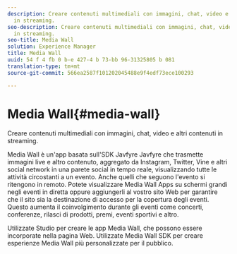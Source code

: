 ```yaml
---
description: Creare contenuti multimediali con immagini, chat, video e altri contenuti
  in streaming.
seo-description: Creare contenuti multimediali con immagini, chat, video e altri contenuti
  in streaming.
seo-title: Media Wall
solution: Experience Manager
title: Media Wall
uuid: 54 f 4 fb 0 b-e 427-4 b 73-bb 96-31325805 b 081
translation-type: tm+mt
source-git-commit: 566ea2587f101202045488e9f4edf73ece100293

---
```



# Media Wall{#media-wall}

Creare contenuti multimediali con immagini, chat, video e altri contenuti in streaming.

Media Wall è un'app basata sull'SDK Javfyre Javfyre che trasmette immagini live e altro contenuto, aggregato da Instagram, Twitter, Vine e altri social network in una parete social in tempo reale, visualizzando tutte le attività circostanti a un evento. Anche quelli che seguono l'evento si ritengono in remoto. Potete visualizzare Media Wall Apps su schermi grandi negli eventi in diretta oppure aggiungerli al vostro sito Web per garantire che il sito sia la destinazione di accesso per la copertura degli eventi. Questo aumenta il coinvolgimento durante gli eventi come concerti, conferenze, rilasci di prodotti, premi, eventi sportivi e altro.

Utilizzate Studio per creare le app Media Wall, che possono essere incorporate nella pagina Web. Utilizzate Media Wall SDK per creare esperienze Media Wall più personalizzate per il pubblico.

